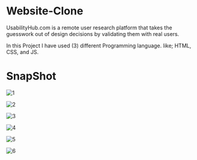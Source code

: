 # Website-Clone
UsabilityHub.com is a remote user research platform that takes the guesswork out of design decisions by validating them with real users.

In this Project I have used (3) different Programming language. like; HTML, CSS, and JS.

# SnapShot

![1](https://user-images.githubusercontent.com/110556831/211458158-dd9da6e5-427b-4f6a-96cb-9015dd935734.PNG)

![2](https://user-images.githubusercontent.com/110556831/211458174-18b52600-2bc6-4808-8e31-8e9d9ab7073c.PNG)

![3](https://user-images.githubusercontent.com/110556831/211458199-ea00997b-057a-48cc-b0f0-3ba76403d548.PNG)

![4](https://user-images.githubusercontent.com/110556831/211458215-1f3c8177-74f0-4613-a0e6-61e7ed449d1d.PNG)

![5](https://user-images.githubusercontent.com/110556831/211458225-8c24b05e-c407-4450-93ef-6555802c6d90.PNG)

![6](https://user-images.githubusercontent.com/110556831/211458236-d6e4e851-49bc-4de8-9175-6aeb6b53f9ca.PNG)
